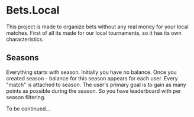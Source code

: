 # Bets.Local

This project is made to organize bets without any real money for your local matches. First of all its made for our local tournaments,  so it has its own characteristics.

## Seasons

Everything starts with season. Initially you have no balance. Once you created season - balance for this season appears for each user. Every "match" is attached to season. The user's primary goal is to gain as many points as possible during the season. So you have leaderboard with per season filtering. 

To be continued...
